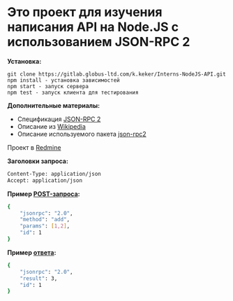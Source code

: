 Это проект для изучения написания API на Node.JS с использованием JSON-RPC 2
=

**Установка:**

    git clone https://gitlab.globus-ltd.com/k.keker/Interns-NodeJS-API.git
    npm install - установка зависимостей
    npm start - запуск сервера
    npm test - запуск клиента для тестирования

**Дополнительные материалы:**
- Спецификация [JSON-RPC 2](http://www.jsonrpc.org/specification)
- Описание из [Wikipedia](https://ru.wikipedia.org/wiki/JSON-RPC)
- Описание используемого пакета [json-rpc2](https://github.com/pocesar/node-jsonrpc2) 

Проект в [Redmine](https://redmine.globus-ltd.com/issues/27940) 

**Заголовки запроса:**
```sh
Content-Type: application/json
Accept: application/json
```

**Пример [POST-запроса](http://take.ms/sBe99):**
```sh
{
    "jsonrpc": "2.0",
    "method": "add",
    "params": [1,2],
    "id": 1
}
```
**Пример [ответа](http://take.ms/jY7KZ):**
```sh
{
    "jsonrpc": "2.0",
    "result": 3,
    "id": 1
}
```
